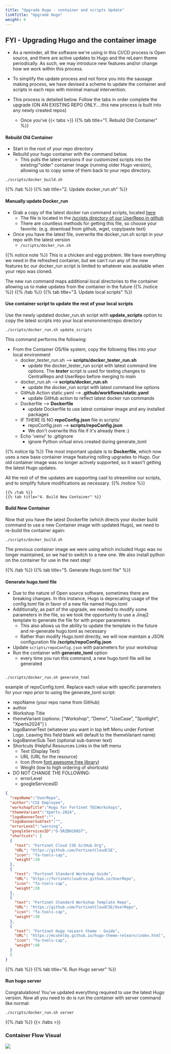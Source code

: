 ```yaml
---
title: "Upgrade Hugo - container and scripts Update"
linkTitle: "Upgrade Hugo"
weight: 6
---
```


## FYI - Upgrading Hugo and the container image

- As a reminder, all the software we're using in this CI/CD process is Open source, and there are active updates to Hugo and the reLearn theme periodically.  As such, we may introduce new features and/or change how we work within this process.

- To simplify the update process and not force you into the sausage making process, we have devised a scheme to update the container and scripts in each repo with minimal manual intervention.
- This process is detailed below.  Follow the tabs in order complete the upgrade (ON AN EXISTING REPO ONLY....this new process is built into any newly created repos)
  - Once you've 
{{< tabs >}}
{{% tab title="1. Rebuild Old Container" %}}
#### Rebuild Old Container
- Start in the root of your repo directory 
- Rebuild your hugo container with the command below.  
  - This pulls the latest versions if our customized scripts into the existing/"older" container image (running older Hugo version), allowing us to copy some of them back to your repo directory.
```shell
./scripts/docker_build.sh
```
{{% /tab %}}
{{% tab title="2. Update docker_run.sh" %}}  
#### Manually update Docker_run
- Grab a copy of the latest docker run command scripts, located [here](https://raw.githubusercontent.com/FortinetCloudCSE/UserRepo/main/scripts/docker_run.sh)
  - The file is located in the [/scripts directory of our UserRepo in github](https://github.com/FortinetCloudCSE/UserRepo/blob/main/scripts/docker_run.sh)
  - There are countless methods for getting this file, so choose your favorite. (e.g. download from github, wget, copy/paste text)
- Once you have the latest file, overwrite the docker_run.sh script in your repo with the latest version
  - `/scripts/docker_run.sh`

{{% notice note %}}
This is a chicken and egg problem.  We have everything we need in the refreshed container, but we can't run any of the new features bc our docker_run script is limited to whatever was available when your repo was cloned.

The new run command maps additional local directories to the container allowing us to make updates from the container in the future
{{% /notice %}}
{{% /tab %}}
{{% tab title="3. Update local scripts" %}}
#### Use container script to update the rest of your local scripts
Use the newly updated docker_run.sh script with **update_scripts** option to copy the latest scripts into your local environment/repo directory
```shell
./scripts/docker_run.sh update_scripts
```

This command performs the following:
- From the Container OS/file system, copy the following files into your local environment
  - docker_tester_run.sh --> **scripts/docker_tester_run.sh**
    - update the docker_tester_run script with latest command line options.  The **_tester_** script is used for testing changes to CentralRepo and UserRepo before merging to main
  - docker_run.sh --> **scripts/docker_run.sh**
    - update the docker_run script with latest command line options
  - GitHub Action static.yaml --> **.github/workflows/static.yaml**
    - update GitHub action to reflect latest docker run commands
  - Dockerfile --> **Dockerfile**
    - update Dockerfile to use latest container image and any installed packages
  - IF THERE IS NO **repoConfig.json** file in scripts/
    - repoConfig.json --> **scripts/repoConfig.json**
    - We don't overwrite this file if it's already there :) 
  - Echo 'venv/' to .gitignore
    - ignore Python virtual envs created during generate_toml

{{% notice tip %}}
The most important update is to **Dockerfile**, which now uses a new base container image featuring rolling upgrades to Hugo.  Our old container image was no longer actively supported, so it wasn't getting the latest Hugo updates.

All the rest of of the updates are supporting cast to streamline our scripts, and to simplify future modifications as necessary.
{{% /notice %}}
  
    {{% /tab %}}
    {{% tab title="4. Build New Container" %}}
#### Build New Container
Now that you have the latest Dockerfile (which directs your docker build command to use a new Container image with updated Hugo), we need to re-build the container again:

```shell
./scripts/docker_build.sh
```

The previous container image we were using which included Hugo was no longer maintained, so we had to switch to a new one.  We also install python on the container for use in the next step!

{{% /tab %}}
{{% tab title="5. Generate Hugo.toml file" %}}
#### Generate hugo.toml file
- Due to the nature of Open source software, sometimes there are breaking changes.  In this instance, Hugo is deprecating usage of the config.toml file in favor of a new file named Hugo.toml
- Additionally, as part of the upgrade, we needed to modify some parameters in the file, so we took the opportunity to use a Jinaj2 template to generate the file for with proper parameters
  - This also allows us the ability to update the template in the future and re-generate hugo.toml as necessary
  - Rather than modify Hugo.toml directly, we will now maintain a JSON configuration file **/scripts/repoConfig.json**
- Update `scripts/repoConfig.json` with parameters for your workshop
- Run the container with **generate_toml** option
  - every time you run this command, a new hugo.toml file will be generated
```shell

./scripts/docker_run.sh generate_toml
```

example of repoConfig.toml.  Replace each value with specific parameters for your repo prior to using the generate_toml script:
- repoName (your repo name from GitHub)
- author
- Workshop Title
- themeVariant (options: ["Workshop", "Demo", "UseCase", "Spotlight", "Xperts2024"] )
- logoBannerText (whatever you want in top left Menu under Fortinet Logo.  Leaving this field blank will default to the themeVariant name)
- logoBannerSub Text (optional sub-banner text)
- Shortcuts (Helpful Resources Links in the left menu
  - Text (Display Text)
  - URL (URL for the resource)
  - Icon (from [font awesome free library](https://fontawesome.com/v6/search?o=r&m=free))
  - Weight (low to high ordering of shortcuts)
- DO NOT CHANGE THE FOLLOWING:
  - errorLevel
  - googleServicesID
  
```json
{
  "repoName":"UserRepo",
  "author":"CSE Employee",
  "workshopTitle":"Hugo for Fortinet TECWorkshops",
  "themeVariant":"Xperts-2024",
  "logoBannerText":"",
  "logoBannerSubText":"",
  "errorLevel":"warning",
  "googleServicesID":"G-5RZBH288ST",
  "shortcuts": [
  {
    "text": "Fortinet Cloud CSE GitHub Org",
    "URL": "https://github.com/FortinetCloudCSE",
    "icon": "fa-tools-cap",
    "weight":10
  },
  {
    "text": "Fortinet Standard Workshop Guide",
    "URL": "https://fortinetcloudcse.github.io/UserRepo",
    "icon": "fa-tools-cap",
    "weight":20
  },
  {
    "text": "Fortinet Standard Workshop Template Repo",
    "URL": "https://github.com/FortinetCloudCSE/UserRepo",
    "icon": "fa-tools-cap",
    "weight":30
  },
  {
    "text": "Fortinet Hugo reLearn theme - Guide",
    "URL": "https://mcshelby.github.io/hugo-theme-relearn/index.html",
    "icon": "fa-tools-cap",
    "weight":40
  }
  ]
}
```

{{% /tab %}}
{{% tab title="6. Run Hugo server" %}}
#### Run hugo server
Congratulations!  You've updated everything required to use the latest Hugo version.  Now all you need to do is run the container with server command like normal:

```shell
./scripts/docker_run.sh server
```
{{% /tab %}}
{{< /tabs >}}

### Container Flow Visual
![](ContainerFlow.png)